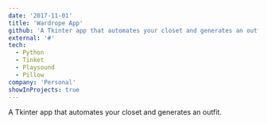 ```yaml
---
date: '2017-11-01'
title: 'Wardrope App'
github: 'A Tkinter app that automates your closet and generates an outfit.'
external: '#'
tech:
  - Python
  - Tinket
  - Playsound
  - Pillow
company: 'Personal'
showInProjects: true
---
```


A Tkinter app that automates your closet and generates an outfit.
